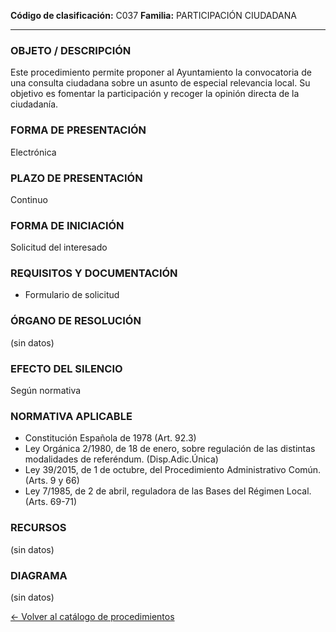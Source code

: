 
**Código de clasificación:** C037
**Familia:** PARTICIPACIÓN CIUDADANA

---

### OBJETO / DESCRIPCIÓN

Este procedimiento permite proponer al Ayuntamiento la convocatoria de una consulta ciudadana sobre un asunto de especial relevancia local. Su objetivo es fomentar la participación y recoger la opinión directa de la ciudadanía.

### FORMA DE PRESENTACIÓN

Electrónica

### PLAZO DE PRESENTACIÓN

Continuo

### FORMA DE INICIACIÓN

Solicitud del interesado

### REQUISITOS Y DOCUMENTACIÓN

- Formulario de solicitud

### ÓRGANO DE RESOLUCIÓN

(sin datos)

### EFECTO DEL SILENCIO

Según normativa

### NORMATIVA APLICABLE

- Constitución Española de 1978 (Art. 92.3)
- Ley Orgánica 2/1980, de 18 de enero, sobre regulación de las distintas modalidades de referéndum. (Disp.Adic.Única)
- Ley 39/2015, de 1 de octubre, del Procedimiento Administrativo Común. (Arts. 9 y 66)
- Ley 7/1985, de 2 de abril, reguladora de las Bases del Régimen Local. (Arts. 69-71)

### RECURSOS

(sin datos)

### DIAGRAMA

(sin datos)


[← Volver al catálogo de procedimientos](../buscador.md)